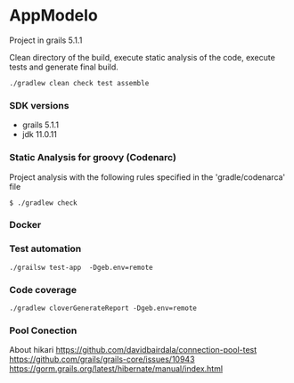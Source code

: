 # AppModelo

Project in grails 5.1.1 

Clean directory of the build, execute static analysis of the code, execute tests and generate final build.  
```
./gradlew clean check test assemble
```

### SDK versions

* grails 5.1.1
* jdk 11.0.11

### Static Analysis for groovy (Codenarc)

Project analysis with the following rules specified in the 'gradle/codenarca' file 
```
$ ./gradlew check
```


### Docker


### Test automation

```
./grailsw test-app  -Dgeb.env=remote
```

### Code coverage

```
./gradlew cloverGenerateReport -Dgeb.env=remote
``` 


### Pool Conection

About hikari
https://github.com/davidbairdala/connection-pool-test
https://github.com/grails/grails-core/issues/10943
https://gorm.grails.org/latest/hibernate/manual/index.html